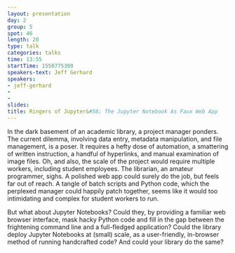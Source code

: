 ```yaml
---
layout: presentation
day: 2
group: 5
spot: 46
length: 20
type: talk
categories: talks
time: 13:55
startTime: 1550775300
speakers-text: Jeff Gerhard
speakers:
- jeff-gerhard
-
-
slides:
title: Ringers of Jupyter&#58; The Jupyter Notebook As Faux Web App
---
```

In the dark basement of an academic library, a project manager ponders. The current dilemma, involving data entry, metadata manipulation, and file management, is a poser. It requires a hefty dose of automation, a smattering of written instruction, a handful of hyperlinks, and manual examination of image files. Oh, and also, the scale of the project would require multiple workers, including student employees. The librarian, an amateur programmer, sighs. A polished web app could surely do the job, but feels far out of reach. A tangle of batch scripts and Python code, which the perplexed manager could happily patch together, seems like it would too intimidating and complex for student workers to run.

But what about Jupyter Notebooks? Could they, by providing a familiar web browser interface, mask hacky Python code and fill in the gap between the frightening command line and a full-fledged application? Could the library deploy Jupyter Notebooks at (small) scale, as a user-friendly, in-browser method of running handcrafted code? And could your library do the same?
